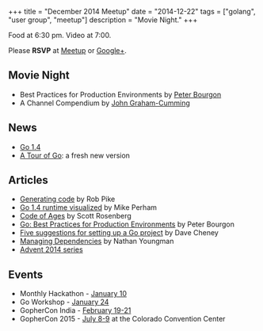 +++
title = "December 2014 Meetup"
date = "2014-12-22"
tags = ["golang", "user group", "meetup"]
description = "Movie Night."
+++

Food at 6:30 pm. Video at 7:00.

Please **RSVP** at [Meetup](http://www.meetup.com/startupedmonton/events/qfwsfhysqbdc/) or [Google+](https://plus.google.com/events/cnomfksnte82t36o2pekscrtee8?authkey=CPu6pY-HvPD3cQ).

## Movie Night

* Best Practices for Production Environments by [Peter Bourgon](https://twitter.com/peterbourgon)
* A Channel Compendium by [John Graham-Cumming](https://twitter.com/jgrahamc)

## News

* [Go 1.4](https://blog.golang.org/go1.4)
* [A Tour of Go](http://tour.golang.org/welcome/1): a fresh new version

## Articles

* [Generating code](http://blog.golang.org/generate) by Rob Pike
* [Go 1.4 runtime visualized](https://www.mikeperham.com/2014/12/11/go-1.4-runtime-visualized/) by Mike Perham
* [Code of Ages](https://medium.com/backchannel/my-computer-language-is-better-than-yours-58d9c9523644) by Scott Rosenberg
* [Go: Best Practices for Production Environments](http://peter.bourgon.org/go-in-production/) by Peter Bourgon
* [Five suggestions for setting up a Go project](http://dave.cheney.net/2014/12/01/five-suggestions-for-setting-up-a-go-project) by Dave Cheney
* [Managing Dependencies](http://blog.gopheracademy.com/advent-2014/deps/) by Nathan Youngman
* [Advent 2014 series](http://blog.gopheracademy.com/series/advent-2014/)

## Events

* Monthly Hackathon - [January 10](http://www.meetup.com/startupedmonton/events/211384642/)
* Go Workshop - [January 24](/workshop)
* GopherCon India - [February 19-21](http://www.gophercon.in/)
* GopherCon 2015 - [July 8-9](http://blog.gopheracademy.com/birthday-bash-2014/go-turns-5/) at the Colorado Convention Center
